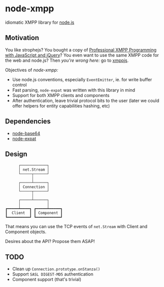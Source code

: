 # node-xmpp

idiomatic XMPP library for [node.js](http://nodejs.org/)


## Motivation

You like strophejs? You bought a copy of
[Professional XMPP Programming with JavaScript and jQuery](http://professionalxmpp.com/)?
You even want to use the same XMPP code for the web and node.js? Then
*you're wrong here:* go to [xmppjs](http://github.com/mwild1/xmppjs).

Objectives of *node-xmpp:*

* Use node.js conventions, especially `EventEmitter`, ie. for write
  buffer control
* Fast parsing, `node-expat` was written with this library in mind
* Support for both XMPP clients and components
* After authentication, leave trivial protocol bits to the user (later
  we could offer helpers for entity capabilities hashing, etc)


## Dependencies

* [node-base64](http://github.com/brainfucker/node-base64)
* [node-expat](http://github.com/astro/node-expat)


## Design

          ┌────────────┐
          │ net.Stream │
          └─────┬──────┘
                │
          ┌─────┴──────┐
          │ Connection │
          └─────┬──────┘
                │
          ┌─────┴──────┐
          │            │
    ┏━━━━━┷━━━━┓ ┏━━━━━┷━━━━━┓
    ┃  Client  ┃ ┃ Component ┃
    ┗━━━━━━━━━━┛ ┗━━━━━━━━━━━┛

That means you can use the TCP events of `net.Stream` with Client and
Component objects.

Desires about the API? Propose them ASAP!


## TODO

* Clean up `Connection.prototype.onStanza()`
* Support `SASL DIGEST-MD5` authentication
* Component support (that's trivial)
